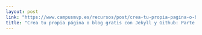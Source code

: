 ```yaml
---
layout: post
link: "https://www.campusmvp.es/recursos/post/crea-tu-propia-pagina-o-blog-gratis-con-jekyll-y-github-parte-3-personalizando-el-sitio.aspx"
title: "Crea tu propia página o blog gratis con Jekyll y Github: Parte 3 - Personalizando el sitio"
---
```

